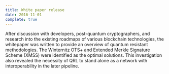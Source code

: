 ```yaml
---
title: White paper release
date: 2016-11-01
complete: true
---
```


After discussion with developers, post-quantum cryptographers, and research into the existing roadmaps of various blockchain technologies, the whitepaper was written to provide an overview of quantum resistant methodologies. The Winternitz OTS+ and Extended Merkle Signature Scheme (XMSS) were identified as the optimal solutions. This investigation also revealed the necessity of QRL to stand alone as a network with interoperability in the later pipeline.

